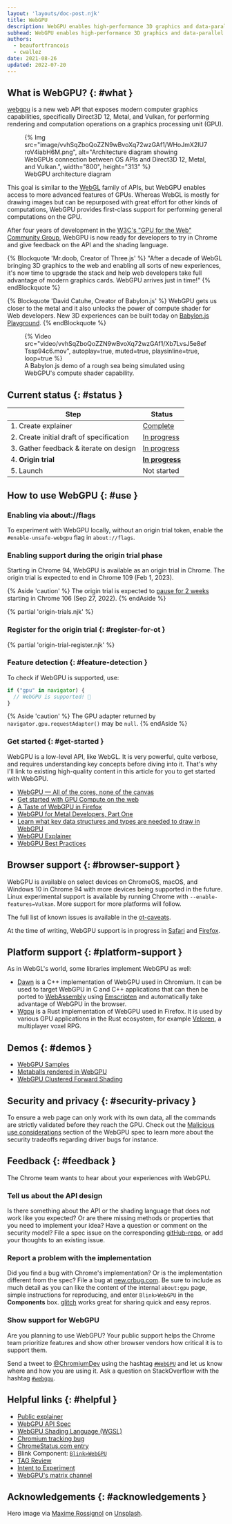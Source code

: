 ```yaml
---
layout: 'layouts/doc-post.njk'
title: WebGPU
description: WebGPU enables high-performance 3D graphics and data-parallel computation on the web.
subhead: WebGPU enables high-performance 3D graphics and data-parallel computation on the web.
authors:
  - beaufortfrancois
  - cwallez
date: 2021-08-26
updated: 2022-07-20
---
```


## What is WebGPU? {: #what }

[webgpu] is a new web API that exposes modern computer graphics capabilities,
specifically Direct3D 12, Metal, and Vulkan, for performing rendering and
computation operations on a graphics processing unit (GPU).

<figure>
  {% Img src="image/vvhSqZboQoZZN9wBvoXq72wzGAf1/WHoJmX2IU7roV4iabH6M.png", alt="Architecture diagram showing WebGPUs connection between OS APIs and Direct3D 12, Metal, and Vulkan.", width="800", height="313" %}
  <figcaption>WebGPU architecture diagram</figcaption>
</figure>

This goal is similar to the [WebGL][webgl] family of APIs, but WebGPU enables access to
more advanced features of GPUs. Whereas WebGL is mostly for drawing images but
can be repurposed with great effort for other kinds of computations, WebGPU
provides first-class support for performing general computations on the GPU.

After four years of development in the [W3C's "GPU for the Web" Community
Group][w3c-gpu], WebGPU is now ready for developers to try in Chrome and give feedback on
the API and the shading language.

{% Blockquote 'Mr.doob, Creator of Three.js' %}
"After a decade of WebGL bringing 3D graphics to the web and enabling all sorts
of new experiences, it's now time to upgrade the stack and help web developers
take full advantage of modern graphics cards. WebGPU arrives just in time!"
{% endBlockquote %}

{% Blockquote 'David Catuhe, Creator of Babylon.js' %}
WebGPU gets us closer to the metal and it also unlocks the power of compute
shader for Web developers. New 3D experiences can be built today on [Babylon.js
Playground][babylon].
{% endBlockquote %}

<figure>
  {% Video src="video/vvhSqZboQoZZN9wBvoXq72wzGAf1/Xb7LvsJ5e8efTssp94c6.mov", autoplay=true, muted=true, playsinline=true, loop=true %}
  <figcaption>
    A Babylon.js demo of a rough sea being simulated using WebGPU's compute shader capability.
  </figcaption>
</figure>

## Current status {: #status }

<div>

| Step                                     | Status                   |
| ---------------------------------------- | ------------------------ |
| 1. Create explainer                      | [Complete][explainer]    |
| 2. Create initial draft of specification | [In progress][spec]      |
| 3. Gather feedback & iterate on design   | [In progress](#feedback) |
| 4. **Origin trial**                      | **[In progress][ot]**    |
| 5. Launch                                | Not started              |

</div>

## How to use WebGPU {: #use }

### Enabling via about://flags

To experiment with WebGPU locally, without an origin trial token, enable the
`#enable-unsafe-webgpu` flag in `about://flags`.

### Enabling support during the origin trial phase

Starting in Chrome&nbsp;94, WebGPU is available as an origin trial in Chrome. The
origin trial is expected to end in Chrome&nbsp;109 (Feb 1, 2023).

{% Aside 'caution' %}
The origin trial is expected to [pause for 2 weeks](https://groups.google.com/a/chromium.org/g/blink-dev/c/gBMsYQ1Aurw/m/xl1znc7fAAAJ)
starting in Chrome&nbsp;106 (Sep 27, 2022).
{% endAside %}

{% partial 'origin-trials.njk' %}

### Register for the origin trial {: #register-for-ot }

{% partial 'origin-trial-register.njk' %}

### Feature detection {: #feature-detection }

To check if WebGPU is supported, use:

```js
if ("gpu" in navigator) {
  // WebGPU is supported! 🎉
}
```

{% Aside 'caution' %}
The GPU adapter returned by `navigator.gpu.requestAdapter()` may be `null`.
{% endAside %}

### Get started {: #get-started }

WebGPU is a low-level API, like WebGL. It is very powerful, quite verbose, and
requires understanding key concepts before diving into it. That's why I'll link
to existing high-quality content in this article for you to get started with
WebGPU.

- [WebGPU — All of the cores, none of the canvas][webgpu-surma]
- [Get started with GPU Compute on the web][webgpu-started]
- [A Taste of WebGPU in Firefox][webgpu-firefox]
- [WebGPU for Metal Developers, Part One][webgpu-metal]
- [Learn what key data structures and types are needed to draw in WebGPU][webgpu-draw]
- [WebGPU Explainer][webgpu-explainer]
- [WebGPU Best Practices][webgpu-best-practices]

## Browser support {: #browser-support }

WebGPU is available on select devices on ChromeOS, macOS, and Windows 10 in
Chrome&nbsp;94 with more devices being supported in the future. Linux
experimental support is available by running Chrome with
`--enable-features=Vulkan`. More support for more platforms will
follow.

The full list of known issues is available in the [ot-caveats].

At the time of writing, WebGPU support is in progress in [Safari][safari] and [Firefox][firefox].

## Platform support {: #platform-support }

As in WebGL's world, some libraries implement WebGPU as well:

- [Dawn][dawn] is a C++ implementation of WebGPU used in Chromium. It can be used to
  target WebGPU in C and C++ applications that can then be ported to
  [WebAssembly][webassembly] using [Emscripten][emscripten] and automatically take advantage of WebGPU in
  the browser.
- [Wgpu][wgpu] is a Rust implementation of WebGPU used in Firefox. It is used by
  various GPU applications in the Rust ecosystem, for example [Veloren][veloren], a
  multiplayer voxel RPG.

## Demos {: #demos }

- [WebGPU Samples][samples]
- [Metaballs rendered in WebGPU][metaballs]
- [WebGPU Clustered Forward Shading][shading]

## Security and privacy  {: #security-privacy }

To ensure a web page can only work with its own data, all the commands are
strictly validated before they reach the GPU. Check out the [Malicious use
considerations][malicious] section of the WebGPU spec to learn more about the security
tradeoffs regarding driver bugs for instance.

## Feedback {: #feedback }

The Chrome team wants to hear about your experiences with WebGPU.

### Tell us about the API design

Is there something about the API or the shading language that does not work like
you expected? Or are there missing methods or properties that you need to
implement your idea? Have a question or comment on the security model? File a
spec issue on the corresponding [gitHub-repo], or add your thoughts to an
existing issue.

### Report a problem with the implementation

Did you find a bug with Chrome's implementation? Or is the implementation
different from the spec? File a bug at [new.crbug.com](https://new.crbug.com).
Be sure to include as much detail as you can like the content of the internal
`about:gpu` page, simple instructions for reproducing, and enter `Blink>WebGPU`
in the **Components** box. [glitch](https://glitch.com/) works great for sharing
quick and easy repros.

### Show support for WebGPU

Are you planning to use WebGPU? Your public support helps the Chrome team
prioritize features and show other browser vendors how critical it is to support
them.

Send a tweet to [@ChromiumDev][cr-dev-twitter] using the hashtag
[`#WebGPU`](https://twitter.com/search?q=%23WebGPU&src=recent_search_click&f=live)
and let us know where and how you are using it. Ask a question on StackOverflow
with the hashtag [`#webgpu`](https://stackoverflow.com/questions/tagged/webgpu).

## Helpful links {: #helpful }

- [Public explainer][explainer]
- [WebGPU API Spec][spec]
- [WebGPU Shading Language (WGSL)][wgsl-spec]
- [Chromium tracking bug][cr-bug]
- [ChromeStatus.com entry][cr-status]
- Blink Component: [`Blink>WebGPU`][blink-component]
- [TAG Review](https://github.com/w3ctag/design-reviews/issues/626)
- [Intent to Experiment](https://groups.google.com/a/chromium.org/g/blink-dev/c/K4_egTNAvTs/m/ApS804L_AQAJ)
- [WebGPU's matrix channel][matrix]

## Acknowledgements {: #acknowledgements }

Hero image via [Maxime Rossignol](https://unsplash.com/@maxoor) on
[Unsplash](https://unsplash.com/photos/ukOCJ09jpgc).

[webgpu]: https://gpuweb.github.io/gpuweb/
[webgl]: https://developer.mozilla.org/docs/Web/API/WebGL_API
[w3c-gpu]: https://www.w3.org/community/gpu/
[babylon]: https://playground.babylonjs.com/#XCNL7Y
[webgpu-surma]: https://surma.dev/things/webgpu/
[webgpu-started]: /gpu-compute/
[webgpu-firefox]: https://hacks.mozilla.org/2020/04/experimental-webgpu-in-firefox/
[webgpu-metal]: https://metalbyexample.com/webgpu-part-one/
[webgpu-draw]: https://alain.xyz/blog/raw-webgpu
[webgpu-explainer]: https://gpuweb.github.io/gpuweb/explainer/
[webgpu-best-practices]: https://toji.github.io/webgpu-best-practices/
[ot-caveats]: https://hackmd.io/QcdsK_g7RVKRCIIBqgs5Hw
[safari]: https://webkit.org/blog/9528/webgpu-and-wsl-in-safari/
[firefox]: https://hacks.mozilla.org/2020/04/experimental-webgpu-in-firefox/
[dawn]: https://dawn.googlesource.com/dawn
[webassembly]: https://developer.mozilla.org/docs/WebAssembly
[emscripten]: https://emscripten.org/
[wgpu]: https://sotrh.github.io/learn-wgpu/#what-is-wgpu
[veloren]: https://veloren.net/devblog-125/
[samples]: https://austin-eng.com/webgpu-samples/
[metaballs]: https://toji.github.io/webgpu-metaballs/
[shading]: https://toji.github.io/webgpu-clustered-shading/
[malicious]: https://gpuweb.github.io/gpuweb/#malicious-use
[github-repo]: https://github.com/gpuweb/gpuweb/issues/
[spec]: https://gpuweb.github.io/gpuweb/
[wgsl-spec]: https://gpuweb.github.io/gpuweb/wgsl/
[issues]: https://github.com/gpuweb/gpuweb/issues
[explainer]: https://gpuweb.github.io/gpuweb/explainer/
[cr-bug]: https://bugs.chromium.org/p/chromium/issues/detail?id=1156646
[cr-status]: https://chromestatus.com/feature/6213121689518080
[blink-component]: https://chromestatus.com/features#component%3ABlink%3EWebGPU
[cr-dev-twitter]: https://twitter.com/ChromiumDev
[ot]: https://developer.chrome.com/origintrials/#/view_trial/118219490218475521
[matrix]: https://matrix.to/#/#WebGPU:matrix.org

